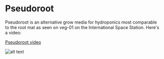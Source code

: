 # Pseudoroot
Pseudoroot is an alternative grow media for hydroponics most comparable to the root mat as seen on veg-01 on the International Space Station. Here's a video:

[Pseudoroot video](https://www.youtube.com/watch?v=eCXxZpWh2Ig&t=73s)

![alt text](https://github.com/kelmensonj/Pseudoroot/workflowPseudorootPNG0001.png)


